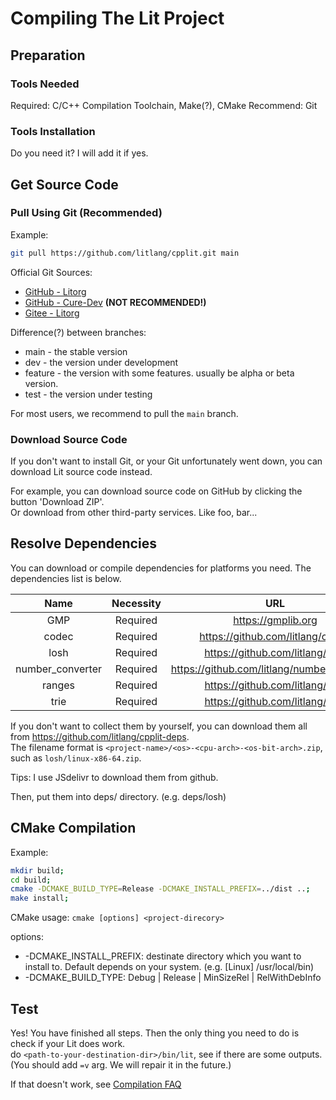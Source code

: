 # Compiling The Lit Project

## Preparation

### Tools Needed

Required: C/C++ Compilation Toolchain, Make(?), CMake
Recommend: Git

### Tools Installation

Do you need it? I will add it if yes.

## Get Source Code

### Pull Using Git (Recommended)

Example:

```sh
git pull https://github.com/litlang/cpplit.git main
```

Official Git Sources:
- [GitHub - Litorg](https://github.com/litlang/cpplit.git)
- [GitHub - Cure-Dev](https://github.com/cure-dev/cpplit.git) **(NOT RECOMMENDED!)**
- [Gitee - Litorg](https://gitee.com/litorg/cpplit.git)

Difference(?) between branches:
- main - the stable version
- dev - the version under development
- feature - the version with some features. usually be alpha or beta version.
- test - the version under testing

For most users, we recommend to pull the `main` branch.

### Download Source Code

If you don't want to install Git, or your Git unfortunately went down, you can download Lit source code instead.

For example, you can download source code on GitHub by clicking the button 'Download ZIP'.  
Or download from other third-party services. Like foo, bar...

## Resolve Dependencies

You can download or compile dependencies for platforms you need. The dependencies list is below.

| Name | Necessity | URL |
|:----:|:---------:|:---:|
| GMP  | Required  | <https://gmplib.org> |
| codec| Required  | <https://github.com/litlang/codec> |
| losh | Required  | <https://github.com/litlang/losh> |
| number_converter | Required  | <https://github.com/litlang/number_converter> |
|ranges| Required  | <https://github.com/litlang/utils> |
| trie | Required  | <https://github.com/litlang/utils> |

If you don't want to collect them by yourself, you can download them all from <https://github.com/litlang/cpplit-deps>.  
The filename format is `<project-name>/<os>-<cpu-arch>-<os-bit-arch>.zip`, such as `losh/linux-x86-64.zip`.

Tips: I use JSdelivr to download them from github.

Then, put them into deps/ directory. (e.g. deps/losh)

## CMake Compilation

Example:
```sh
mkdir build;
cd build;
cmake -DCMAKE_BUILD_TYPE=Release -DCMAKE_INSTALL_PREFIX=../dist ..;
make install;
```

CMake usage: `cmake [options] <project-direcory>`

<!---->
options:
- -DCMAKE_INSTALL_PREFIX: destinate directory which you want to install to. Default depends on your system. (e.g. [Linux] /usr/local/bin)
- -DCMAKE_BUILD_TYPE: Debug | Release | MinSizeRel | RelWithDebInfo

## Test

Yes! You have finished all steps. Then the only thing you need to do is check if your Lit does work.  
do `<path-to-your-destination-dir>/bin/lit`, see if there are some outputs. (You should add `=v` arg. We will repair it in the future.)

If that doesn't work, see [Compilation FAQ](#)
